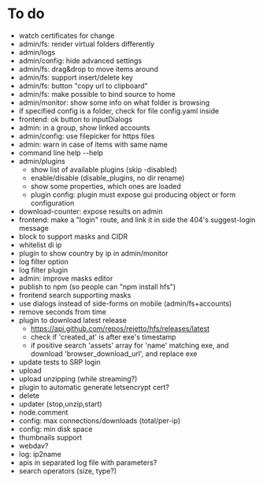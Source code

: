 # To do
- watch certificates for change
- admin/fs: render virtual folders differently
- admin/logs
- admin/config: hide advanced settings
- admin/fs: drag&drop to move items around
- admin/fs: support insert/delete key
- admin/fs: button "copy url to clipboard"
- admin/fs: make possible to bind source to home
- admin/monitor: show some info on what folder is browsing
- if specified config is a folder, check for file config.yaml inside
- frontend: ok button to inputDialogs
- admin: in a group, show linked accounts
- admin/config: use filepicker for https files
- admin: warn in case of items with same name
- command line help --help
- admin/plugins
  - show list of available plugins (skip -disabled)
  - enable/disable (disable_plugins, no dir rename)
  - show some properties, which ones are loaded
  - plugin config: plugin must expose gui producing object or form configuration 
- download-counter: expose results on admin
- frontend: make a "login" route, and link it in side the 404's suggest-login message  
- block to support masks and CIDR
- whitelist di ip
- plugin to show country by ip in admin/monitor
- log filter option
- log filter plugin
- admin: improve masks editor
- publish to npm (so people can "npm install hfs")
- frontend search supporting masks
- use dialogs instead of side-forms on mobile (admin/fs+accounts)
- remove seconds from time
- plugin to download latest release
  - https://api.github.com/repos/rejetto/hfs/releases/latest
  - check if 'created_at' is after exe's timestamp
  - if positive search 'assets' array for 'name' matching exe, and download 'browser_download_url', and replace exe
- update tests to SRP login
- upload
- upload unzipping (while streaming?)
- plugin to automatic generate letsencrypt cert?
- delete
- updater (stop,unzip,start)
- node.comment
- config: max connections/downloads (total/per-ip)
- config: min disk space
- thumbnails support
- webdav?
- log: ip2name
- apis in separated log file with parameters?
- search operators (size, type?)
